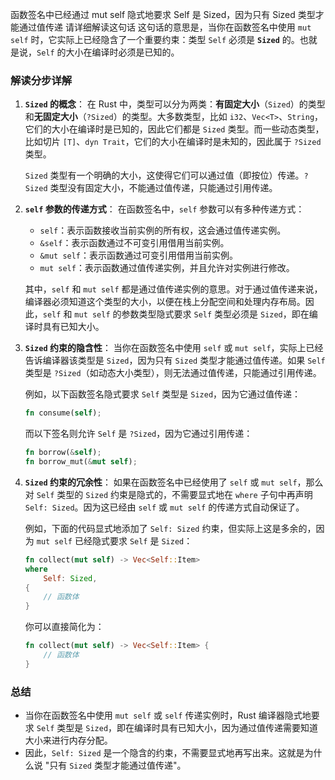 函数签名中已经通过 mut self 隐式地要求 Self 是 Sized，因为只有 Sized 类型才能通过值传递
请详细解读这句话
这句话的意思是，当你在函数签名中使用 `mut self` 时，它实际上已经隐含了一个重要约束：类型 `Self` 必须是 **`Sized`** 的。也就是说，`Self` 的大小在编译时必须是已知的。

### 解读分步详解

1. **`Sized` 的概念**：
   在 Rust 中，类型可以分为两类：**有固定大小**（`Sized`）的类型和**无固定大小**（`?Sized`）的类型。大多数类型，比如 `i32`、`Vec<T>`、`String`，它们的大小在编译时是已知的，因此它们都是 `Sized` 类型。而一些动态类型，比如切片 `[T]`、`dyn Trait`，它们的大小在编译时是未知的，因此属于 `?Sized` 类型。

   `Sized` 类型有一个明确的大小，这使得它们可以通过值（即按位）传递。`?Sized` 类型没有固定大小，不能通过值传递，只能通过引用传递。

2. **`self` 参数的传递方式**：
   在函数签名中，`self` 参数可以有多种传递方式：
   
   - `self`：表示函数接收当前实例的所有权，这会通过值传递实例。
   - `&self`：表示函数通过不可变引用借用当前实例。
   - `&mut self`：表示函数通过可变引用借用当前实例。
   - `mut self`：表示函数通过值传递实例，并且允许对实例进行修改。

   其中，`self` 和 `mut self` 都是通过值传递实例的意思。对于通过值传递来说，编译器必须知道这个类型的大小，以便在栈上分配空间和处理内存布局。因此，`self` 和 `mut self` 的参数类型隐式要求 `Self` 类型必须是 `Sized`，即在编译时具有已知大小。

3. **`Sized` 约束的隐含性**：
   当你在函数签名中使用 `self` 或 `mut self`，实际上已经告诉编译器该类型是 `Sized`，因为只有 `Sized` 类型才能通过值传递。如果 `Self` 类型是 `?Sized`（如动态大小类型），则无法通过值传递，只能通过引用传递。

   例如，以下函数签名隐式要求 `Self` 类型是 `Sized`，因为它通过值传递：
   ```rust
   fn consume(self);
   ```

   而以下签名则允许 `Self` 是 `?Sized`，因为它通过引用传递：
   ```rust
   fn borrow(&self);
   fn borrow_mut(&mut self);
   ```

4. **`Sized` 约束的冗余性**：
   如果在函数签名中已经使用了 `self` 或 `mut self`，那么对 `Self` 类型的 `Sized` 约束是隐式的，不需要显式地在 `where` 子句中再声明 `Self: Sized`。因为这已经由 `self` 或 `mut self` 的传递方式自动保证了。

   例如，下面的代码显式地添加了 `Self: Sized` 约束，但实际上这是多余的，因为 `mut self` 已经隐式要求 `Self` 是 `Sized`：
   ```rust
   fn collect(mut self) -> Vec<Self::Item>
   where
       Self: Sized,
   {
       // 函数体
   }
   ```

   你可以直接简化为：
   ```rust
   fn collect(mut self) -> Vec<Self::Item> {
       // 函数体
   }
   ```

### 总结

- 当你在函数签名中使用 `mut self` 或 `self` 传递实例时，Rust 编译器隐式地要求 `Self` 类型是 `Sized`，即在编译时具有已知大小，因为通过值传递需要知道大小来进行内存分配。
- 因此，`Self: Sized` 是一个隐含的约束，不需要显式地再写出来。这就是为什么说 "只有 `Sized` 类型才能通过值传递"。

